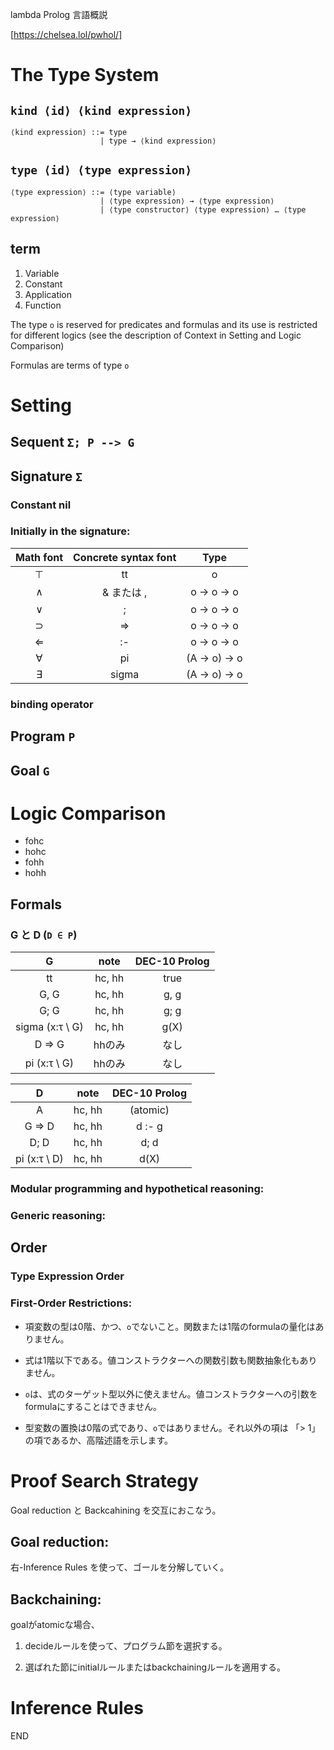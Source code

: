 lambda Prolog 言語概説

[https://chelsea.lol/pwhol/]

# The Type System

## ``kind ⟨id⟩ ⟨kind expression⟩``

```
⟨kind expression⟩ ::= type
                    | type → ⟨kind expression⟩
```


## ``type ⟨id⟩ ⟨type expression⟩``

```
⟨type expression⟩ ::= ⟨type variable⟩
                    | ⟨type expression⟩ → ⟨type expression⟩
                    | ⟨type constructor⟩ ⟨type expression⟩ … ⟨type expression⟩
```

## term

1. Variable
2. Constant
3. Application
4. Function

The type ``o`` is reserved for predicates and formulas and its use is restricted for different logics (see the description of Context in Setting and Logic Comparison)

Formulas are terms of type ``o``


# Setting

## Sequent ``Σ; P --> G``


## Signature ``Σ``

### Constant    nil

### Initially in the signature:


|Math font      | Concrete syntax font  | Type          |
|:-------------:|:---------------------:|:-------------:|
| ⊤             | tt                    | o             |
| ∧            | & または ,             | o -> o -> o  |
| ∨            | ;	                | o -> o -> o  |
| ⊃            | =>	                | o -> o -> o   |
| ⇐             | :-                    | o -> o -> o   |
| ∀            | pi                    | (A -> o) -> o |
| ∃            | sigma	               | (A -> o) -> o | 


### binding operator

## Program ``P``

## Goal ``G``



# Logic Comparison

- fohc
- hohc
- fohh
- hohh

## Formals

### G と D (``D ∈ P``)

| G                    |      note     |  DEC-10 Prolog  |
|:---------------------:|:-------------:|:--------------:|
| tt                   | hc, hh        |  true   |
| G, G                 | hc, hh        |  g, g  |
| G; G                 | hc, hh        |  g; g  |
| sigma (x:τ \ G)     | hc, hh        |  g(X)  |
| D => G               | hhのみ         |  なし    |
| pi (x:τ \ G)        | hhのみ         |   なし   |

| D                     |     note      | DEC-10 Prolog  |
|:---------------------:|:-------------:|:--------------:|
| A                     | hc, hh       |  (atomic) 
| G => D                | hc, hh       |  d :- g
| D; D                  | hc, hh       |  d; d
| pi (x:τ \ D)         | hc, hh        | d(X)


### Modular programming and hypothetical reasoning:

### Generic reasoning:


## Order

### Type Expression Order


### First-Order Restrictions:

- 項変数の型は0階、かつ、``o``でないこと。関数または1階のformulaの量化はありません。

- 式は1階以下である。値コンストラクターへの関数引数も関数抽象化もありません。

- ``o``は、式のターゲット型以外に使えません。値コンストラクターへの引数をformulaにすることはできません。

- 型変数の置換は0階の式であり、``o``ではありません。それ以外の項は 「> 1」の項であるか、高階述語を示します。


# Proof Search Strategy

Goal reduction と Backcahining を交互におこなう。

## Goal reduction:

右-Inference Rules を使って、ゴールを分解していく。


## Backchaining:

goalがatomicな場合、

1. decideルールを使って、プログラム節を選択する。

2. 選ばれた節にinitialルールまたはbackchainingルールを適用する。


# Inference Rules


END
